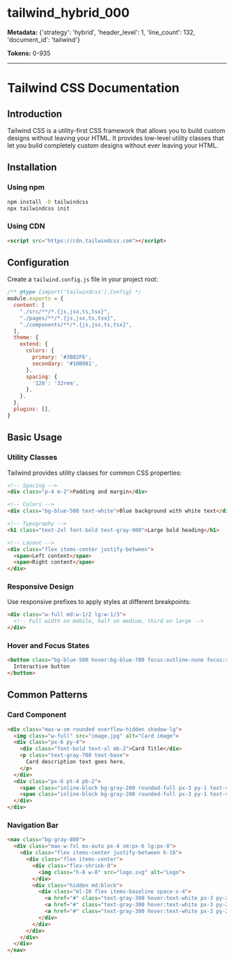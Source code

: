 # tailwind_hybrid_000

**Metadata:** {'strategy': 'hybrid', 'header_level': 1, 'line_count': 132, 'document_id': 'tailwind'}

**Tokens:** 0-935

---

# Tailwind CSS Documentation

## Introduction

Tailwind CSS is a utility-first CSS framework that allows you to build custom designs without leaving your HTML. It provides low-level utility classes that let you build completely custom designs without ever leaving your HTML.

## Installation

### Using npm

```bash
npm install -D tailwindcss
npx tailwindcss init
```

### Using CDN

```html
<script src="https://cdn.tailwindcss.com"></script>
```

## Configuration

Create a `tailwind.config.js` file in your project root:

```javascript
/** @type {import('tailwindcss').Config} */
module.exports = {
  content: [
    "./src/**/*.{js,jsx,ts,tsx}",
    "./pages/**/*.{js,jsx,ts,tsx}",
    "./components/**/*.{js,jsx,ts,tsx}",
  ],
  theme: {
    extend: {
      colors: {
        primary: '#3B82F6',
        secondary: '#10B981',
      },
      spacing: {
        '128': '32rem',
      },
    },
  },
  plugins: [],
}
```

## Basic Usage

### Utility Classes

Tailwind provides utility classes for common CSS properties:

```html
<!-- Spacing -->
<div class="p-4 m-2">Padding and margin</div>

<!-- Colors -->
<div class="bg-blue-500 text-white">Blue background with white text</div>

<!-- Typography -->
<h1 class="text-2xl font-bold text-gray-900">Large bold heading</h1>

<!-- Layout -->
<div class="flex items-center justify-between">
  <span>Left content</span>
  <span>Right content</span>
</div>
```

### Responsive Design

Use responsive prefixes to apply styles at different breakpoints:

```html
<div class="w-full md:w-1/2 lg:w-1/3">
  <!-- Full width on mobile, half on medium, third on large -->
</div>
```

### Hover and Focus States

```html
<button class="bg-blue-500 hover:bg-blue-700 focus:outline-none focus:ring-2 focus:ring-blue-500 focus:ring-opacity-50">
  Interactive button
</button>
```

## Common Patterns

### Card Component

```html
<div class="max-w-sm rounded overflow-hidden shadow-lg">
  <img class="w-full" src="image.jpg" alt="Card image">
  <div class="px-6 py-4">
    <div class="font-bold text-xl mb-2">Card Title</div>
    <p class="text-gray-700 text-base">
      Card description text goes here.
    </p>
  </div>
  <div class="px-6 pt-4 pb-2">
    <span class="inline-block bg-gray-200 rounded-full px-3 py-1 text-sm font-semibold text-gray-700 mr-2">#tag1</span>
    <span class="inline-block bg-gray-200 rounded-full px-3 py-1 text-sm font-semibold text-gray-700 mr-2">#tag2</span>
  </div>
</div>
```

### Navigation Bar

```html
<nav class="bg-gray-800">
  <div class="max-w-7xl mx-auto px-4 sm:px-6 lg:px-8">
    <div class="flex items-center justify-between h-16">
      <div class="flex items-center">
        <div class="flex-shrink-0">
          <img class="h-8 w-8" src="logo.svg" alt="Logo">
        </div>
        <div class="hidden md:block">
          <div class="ml-10 flex items-baseline space-x-4">
            <a href="#" class="text-gray-300 hover:text-white px-3 py-2 rounded-md text-sm font-medium">Home</a>
            <a href="#" class="text-gray-300 hover:text-white px-3 py-2 rounded-md text-sm font-medium">About</a>
            <a href="#" class="text-gray-300 hover:text-white px-3 py-2 rounded-md text-sm font-medium">Contact</a>
          </div>
        </div>
      </div>
    </div>
  </div>
</nav>
```
